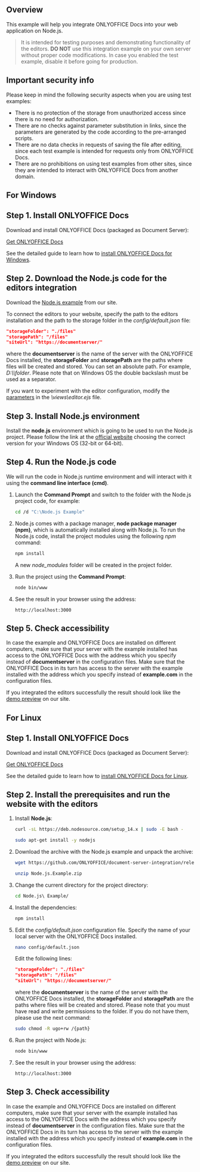 ## Overview

This example will help you integrate ONLYOFFICE Docs into your web application on Node.js.

> It is intended for testing purposes and demonstrating functionality of the editors. **DO NOT** use this integration example on your own server without proper code modifications. In case you enabled the test example, disable it before going for production.

## Important security info

Please keep in mind the following security aspects when you are using test examples:

* There is no protection of the storage from unauthorized access since there is no need for authorization.
* There are no checks against parameter substitution in links, since the parameters are generated by the code according to the pre-arranged scripts.
* There are no data checks in requests of saving the file after editing, since each test example is intended for requests only from ONLYOFFICE Docs.
* There are no prohibitions on using test examples from other sites, since they are intended to interact with ONLYOFFICE Docs from another domain.

## For Windows

## Step 1. Install ONLYOFFICE Docs

Download and install ONLYOFFICE Docs (packaged as Document Server):

[Get ONLYOFFICE Docs](https://www.onlyoffice.com/download-docs.aspx?from=api#docs-developer)

See the detailed guide to learn how to [install ONLYOFFICE Docs for Windows](https://helpcenter.onlyoffice.com/installation/docs-developer-install-windows.aspx?from=api_nodejs_example).

## Step 2. Download the Node.js code for the editors integration

Download the [Node.js example](../index.md) from our site.

To connect the editors to your website, specify the path to the editors installation and the path to the storage folder in the *config/default.json* file:

``` json
"storageFolder": "./files"
"storagePath": "/files"
"siteUrl": "https://documentserver/"
```

where the **documentserver** is the name of the server with the ONLYOFFICE Docs installed, the **storageFolder** and **storagePath** are the paths where files will be created and stored. You can set an absolute path. For example, *D:\\\folder*. Please note that on Windows OS the double backslash must be used as a separator.

If you want to experiment with the editor configuration, modify the [parameters](../../../Usage%20API/Advanced%20parameters/index.md) in the *\views\editor.ejs* file.

## Step 3. Install Node.js environment

Install the **node.js** environment which is going to be used to run the Node.js project. Please follow the link at the [official website](https://nodejs.org/en/download/) choosing the correct version for your Windows OS (32-bit or 64-bit).

## Step 4. Run the Node.js code

We will run the code in Node.js runtime environment and will interact with it using the **command line interface (cmd)**.

1. Launch the **Command Prompt** and switch to the folder with the Node.js project code, for example:

   ``` bash
   cd /d "C:\Node.js Example"
   ```

2. Node.js comes with a package manager, **node package manager (npm)**, which is automatically installed along with Node.js. To run the Node.js code, install the project modules using the following *npm* command:

   ``` bash
   npm install
   ```

   A new *node\_modules* folder will be created in the project folder.

3. Run the project using the **Command Prompt**:

   ``` bash
   node bin/www
   ```

4. See the result in your browser using the address:

   ```
   http://localhost:3000
   ```

## Step 5. Check accessibility

In case the example and ONLYOFFICE Docs are installed on different computers, make sure that your server with the example installed has access to the ONLYOFFICE Docs with the address which you specify instead of **documentserver** in the configuration files. Make sure that the ONLYOFFICE Docs in its turn has access to the server with the example installed with the address which you specify instead of **example.com** in the configuration files.

If you integrated the editors successfully the result should look like the [demo preview](../index.md#demo-preview) on our site.

## For Linux

## Step 1. Install ONLYOFFICE Docs

Download and install ONLYOFFICE Docs (packaged as Document Server):

[Get ONLYOFFICE Docs](https://www.onlyoffice.com/download-docs.aspx?from=api#docs-developer)

See the detailed guide to learn how to [install ONLYOFFICE Docs for Linux](https://helpcenter.onlyoffice.com/installation/docs-developer-install-ubuntu.aspx?from=api_nodejs_example).

## Step 2. Install the prerequisites and run the website with the editors

1. Install **Node.js**:

   ``` bash
   curl -sL https://deb.nodesource.com/setup_14.x | sudo -E bash -
   ```

   ``` bash
   sudo apt-get install -y nodejs
   ```

2. Download the archive with the Node.js example and unpack the archive:

   ``` bash
   wget https://github.com/ONLYOFFICE/document-server-integration/releases/latest/download/Node.js.Example.zip
   ```

   ``` bash
   unzip Node.js.Example.zip
   ```

3. Change the current directory for the project directory:

   ``` bash
   cd Node.js\ Example/
   ```

4. Install the dependencies:

   ``` bash
   npm install
   ```

5. Edit the *config/default.json* configuration file. Specify the name of your local server with the ONLYOFFICE Docs installed.

   ``` bash
   nano config/default.json
   ```

   Edit the following lines:

   ``` json
   "storageFolder": "./files"
   "storagePath": "/files"
   "siteUrl": "https://documentserver/"
   ```

   where the **documentserver** is the name of the server with the ONLYOFFICE Docs installed, the **storageFolder** and **storagePath** are the paths where files will be created and stored. Please note that you must have read and write permissions to the folder. If you do not have them, please use the next command:

   ``` bash
   sudo chmod -R ugo+rw /{path}
   ```

6. Run the project with Node.js:

   ``` bash
   node bin/www
   ```

7. See the result in your browser using the address:

   ```
   http://localhost:3000
   ```

## Step 3. Check accessibility

In case the example and ONLYOFFICE Docs are installed on different computers, make sure that your server with the example installed has access to the ONLYOFFICE Docs with the address which you specify instead of **documentserver** in the configuration files. Make sure that the ONLYOFFICE Docs in its turn has access to the server with the example installed with the address which you specify instead of **example.com** in the configuration files.

If you integrated the editors successfully the result should look like the [demo preview](../index.md#demo-preview) on our site.
